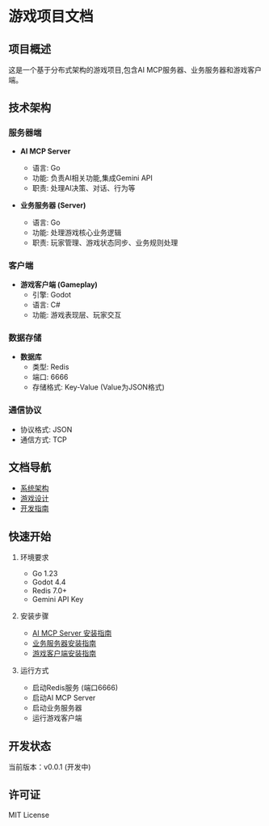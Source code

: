 # 游戏项目文档

## 项目概述
这是一个基于分布式架构的游戏项目,包含AI MCP服务器、业务服务器和游戏客户端。

## 技术架构
### 服务器端
- **AI MCP Server**
  - 语言: Go
  - 功能: 负责AI相关功能,集成Gemini API
  - 职责: 处理AI决策、对话、行为等

- **业务服务器 (Server)**
  - 语言: Go
  - 功能: 处理游戏核心业务逻辑
  - 职责: 玩家管理、游戏状态同步、业务规则处理

### 客户端
- **游戏客户端 (Gameplay)**
  - 引擎: Godot
  - 语言: C#
  - 功能: 游戏表现层、玩家交互

### 数据存储
- **数据库**
  - 类型: Redis
  - 端口: 6666
  - 存储格式: Key-Value (Value为JSON格式)

### 通信协议
- 协议格式: JSON
- 通信方式: TCP

## 文档导航
- [系统架构](./docs/architecture/system-design.md)
- [游戏设计](./docs/game-design/game-overview.md)
- [开发指南](./docs/development/setup.md)

## 快速开始
1. 环境要求
   - Go 1.23
   - Godot 4.4
   - Redis 7.0+
   - Gemini API Key

2. 安装步骤
   - [AI MCP Server 安装指南](./docs/development/setup.md#ai-mcp-server)
   - [业务服务器安装指南](./docs/development/setup.md#business-server)
   - [游戏客户端安装指南](./docs/development/setup.md#game-client)

3. 运行方式
   - 启动Redis服务 (端口6666)
   - 启动AI MCP Server
   - 启动业务服务器
   - 运行游戏客户端

## 开发状态
当前版本：v0.0.1 (开发中)

## 许可证
MIT License